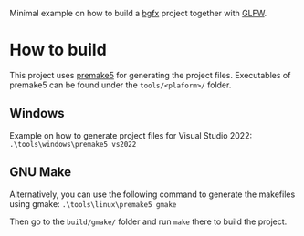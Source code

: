 Minimal example on how to build a [bgfx]() project together with [GLFW]().

# How to build
This project uses [premake5]() for generating the project files. Executables of premake5 can be found under the ```tools/<plaform>/``` folder.

## Windows
Example on how to generate project files for Visual Studio 2022:
```.\tools\windows\premake5 vs2022```

## GNU Make
Alternatively, you can use the following command to generate the makefiles using gmake:
```.\tools\linux\premake5 gmake```

Then go to the ```build/gmake/``` folder and run ```make``` there to build the project.
